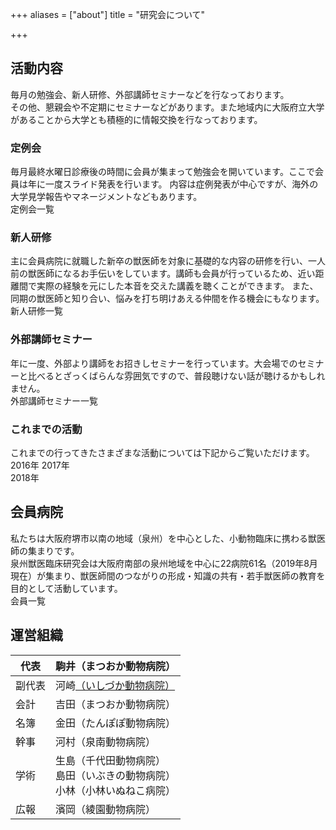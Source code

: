 +++
aliases = ["about"]
title = "研究会について"

+++

## 活動内容
毎月の勉強会、新人研修、外部講師セミナーなどを行なっております。  
その他、懇親会や不定期にセミナーなどがあります。また地域内に大阪府立大学があることから大学とも積極的に情報交換を行なっております。

### 定例会
毎月最終水曜日診療後の時間に会員が集まって勉強会を開いています。ここで会員は年に一度スライド発表を行います。 内容は症例発表が中心ですが、海外の大学見学報告やマネージメントなどもあります。  
定例会一覧

### 新人研修
主に会員病院に就職した新卒の獣医師を対象に基礎的な内容の研修を行い、一人前の獣医師になるお手伝いをしています。講師も会員が行っているため、近い距離間で実際の経験を元にした本音を交えた講義を聴くことができます。 また、同期の獣医師と知り合い、悩みを打ち明けあえる仲間を作る機会にもなります。  
新人研修一覧

### 外部講師セミナー
年に一度、外部より講師をお招きしセミナーを行っています。大会場でのセミナーと比べるとざっくばらんな雰囲気ですので、普段聴けない話が聴けるかもしれません。  
外部講師セミナー一覧

### これまでの活動
これまでの行ってきたさまざまな活動については下記からご覧いただけます。  
2016年 
2017年  
2018年

## 会員病院
私たちは大阪府堺市以南の地域（泉州）を中心とした、小動物臨床に携わる獣医師の集まりです。  
泉州獣医臨床研究会は大阪府南部の泉州地域を中心に22病院61名（2019年8月現在）が集まり、獣医師間のつながりの形成・知識の共有・若手獣医師の教育を目的として活動しています。  
会員一覧

## 運営組織
| 代表 | 駒井（まつおか動物病院） |
| --- | --- |
| 副代表 | 河崎[（いしづか動物病院）](/member/member-2/ "いしづか動物病院") |
| 会計 | 吉田（まつおか動物病院） |
| 名簿 | 金田（たんぽぽ動物病院） |
| 幹事 | 河村（泉南動物病院） |
| 学術 | 生島（千代田動物病院）<br>島田（いぶきの動物病院）<br>小林（小林いぬねこ病院） |
| 広報 | 濱岡（綾園動物病院） |
